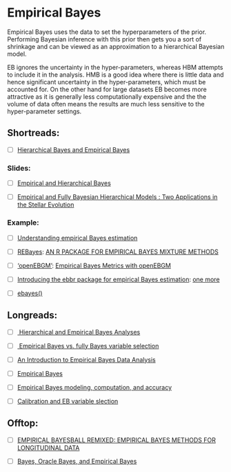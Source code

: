 # Empirical Bayes

Empirical Bayes uses the data to set the hyperparameters of the prior. Performing Bayesian inference with this prior then gets you a sort of shrinkage and can be viewed as an approximation to a hierarchical Bayesian model.


EB ignores the uncertainty in the hyper-parameters, whereas HBM attempts to include it in the analysis. HMB is a good idea where there is little data and hence significant uncertainty in the hyper-parameters, which must be accounted for. On the other hand for large datasets EB becomes more attractive as it is generally less computationally expensive and the the volume of data often means the results are much less sensitive to the hyper-parameter settings.





## Shortreads:


- [ ] [Hierarchical Bayes and Empirical Bayes](https://www2.isye.gatech.edu/~brani/isyebayes/bank/handout8.pdf)

### Slides:

- [ ] [Empirical and Hierarchical Bayes](https://www.cs.ubc.ca/~schmidtm/Courses/540-W16/L19.pdf)

- [ ] [Empirical and Fully Bayesian Hierarchical
Models : Two Applications in the Stellar
Evolution](https://hea-www.harvard.edu/AstroStat/Stat310_1415/ssj_20150210.pdf)

### Example:

- [ ] [Understanding empirical Bayes estimation](http://varianceexplained.org/r/empirical_bayes_baseball/)

- [ ] [REBayes](https://cran.r-project.org/web/packages/REBayes/REBayes.pdf): [AN R PACKAGE FOR EMPIRICAL BAYES MIXTURE METHODS](https://cran.r-project.org/web/packages/REBayes/vignettes/rebayes.pdf)


- [ ] [‘openEBGM’](https://cran.r-project.org/web/packages/openEBGM/openEBGM.pdf): [Empirical Bayes Metrics with openEBGM](https://cran.r-project.org/web/packages/openEBGM/vignettes/x4_posteriorCalculationVignette.html)

- [ ] [Introducing the ebbr package for empirical Bayes estimation](http://varianceexplained.org/r/ebbr-package/): [one more](https://www.r-bloggers.com/introducing-the-ebbr-package-for-empirical-bayes-estimation-using-baseball-statistics/) 

- [ ] [ebayes()](http://web.mit.edu/~r/current/arch/i386_linux26/lib/R/library/limma/html/ebayes.html)

## Longreads:

- [ ] [ Hierarchical and Empirical Bayes Analyses](https://www.stat.unipd.it/sites/default/files/bayesian-mod4.pdf)

- [ ] [ Empirical Bayes vs. fully Bayes variable selection](http://www-stat.wharton.upenn.edu/~edgeorge/Research_papers/CG%20JSPI%202008.pdf)

- [ ] [An Introduction to Empirical Bayes Data Analysis](http://www.biostat.jhsph.edu/~fdominic/teaching/bio656/labs/labs09/Casella.EmpBayes.pdf)

- [ ] [Empirical Bayes](http://statweb.stanford.edu/~ckirby/brad/other/CASI_Chap6_Nov2014.pdf)


- [ ] [Empirical Bayes modeling, computation, and accuracy](http://statweb.stanford.edu/~ckirby/brad/papers/2013EBModeling.pdf)

- [ ] [Calibration and EB variable slection](http://www-stat.wharton.upenn.edu/~edgeorge/Research_papers/EBVS.pdf)



## Offtop:

- [ ] [EMPIRICAL BAYESBALL REMIXED:
EMPIRICAL BAYES METHODS FOR LONGITUDINAL DATA](http://www.econ.uiuc.edu/~roger/research/ebayes/Bball.pdf)

- [ ] [Bayes, Oracle Bayes, and
Empirical Bayes](http://statweb.stanford.edu/~ckirby/brad/papers/2017BayesOBayesEBayes.pdf)
